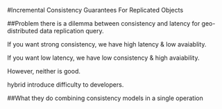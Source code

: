 #Incremental Consistency Guarantees For Replicated Objects

##Problem 
there is a dilemma between consistency and latency for geo-distributed data replication query. 

If you want strong consistency, we have high latency & low avaiablity.

If you want low latency, we have low consistency & high avaiability.

However, neither is good.

hybrid introduce difficulty to developers.

##What they do
combining consistency models in a single operation
